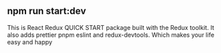## npm run start:dev 

This is React Redux QUICK START package built with the Redux toolkit. It also adds prettier pnpm eslint and redux-devtools. Which makes your life easy and happy